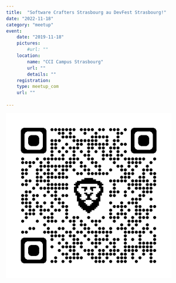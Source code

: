 ```yaml
---
title:  "Software Crafters Strasbourg au DevFest Strasbourg!"
date: "2022-11-18"
category: "meetup"
event:
    date: "2019-11-18"
    pictures:
        #url: ""
    location:
        name: "CCI Campus Strasbourg"
        url: ""
        details: ""
    registration:
    type: meetup_com
    url: ""

---
```


![](/assets/img/qrcode_swcraftstras.github.io.png)
